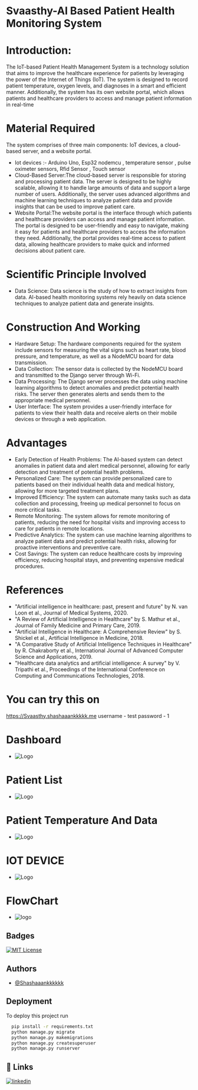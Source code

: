 
# Svaasthy-AI Based Patient Health Monitoring System 

# Introduction:

The IoT-based Patient Health Management System is a technology solution that aims to improve the healthcare experience for patients by leveraging the power of the Internet of Things (IoT). The system is designed to record patient temperature, oxygen levels, and diagnoses in a smart and efficient manner. Additionally, the system has its own website portal, which allows patients and healthcare providers to access and manage patient information in real-time

# Material Required
The system comprises of three main components: IoT devices, a cloud-based server, and a website portal.
* Iot devices :- Arduino Uno, Esp32 nodemcu , temperature sensor , pulse oximeter sensors, Rfid Sensor , Touch sensor
* Cloud-Based Server:The cloud-based server is responsible for storing and processing patient data. The server is designed to be highly scalable, allowing it to handle large amounts of data and support a large number of users. Additionally, the server uses advanced algorithms and machine learning techniques to analyze patient data and provide insights that can be used to improve patient care.
* Website Portal:The website portal is the interface through which patients and healthcare providers can access and manage patient information. The portal is designed to be user-friendly and easy to navigate, making it easy for patients and healthcare providers to access the information they need. Additionally, the portal provides real-time access to patient data, allowing healthcare providers to make quick and informed decisions about patient care.

# Scientific Principle Involved
* Data Science: Data science is the study of how to extract insights from data. AI-based health monitoring systems rely heavily on data science techniques to analyze patient data and generate insights.

# Construction And Working
* Hardware Setup: The hardware components required for the system include sensors for measuring the vital signs such as heart rate, blood pressure, and temperature, as well as a NodeMCU board for data transmission.
* Data Collection: The sensor data is collected by the NodeMCU board and transmitted to the Django server through Wi-Fi.
* Data Processing: The Django server processes the data using machine learning algorithms to detect anomalies and predict potential health risks. The server then generates alerts and sends them to the appropriate medical personnel.
* User Interface: The system provides a user-friendly interface for patients to view their health data and receive alerts on their mobile devices or through a web application.
# Advantages
* Early Detection of Health Problems: The AI-based system can detect anomalies in patient data and alert medical personnel, allowing for early detection and treatment of potential health problems.
* Personalized Care: The system can provide personalized care to patients based on their individual health data and medical history, allowing for more targeted treatment plans.
* Improved Efficiency: The system can automate many tasks such as data collection and processing, freeing up medical personnel to focus on more critical tasks.
* Remote Monitoring: The system allows for remote monitoring of patients, reducing the need for hospital visits and improving access to care for patients in remote locations.
* Predictive Analytics: The system can use machine learning algorithms to analyze patient data and predict potential health risks, allowing for proactive interventions and preventive care.
* Cost Savings: The system can reduce healthcare costs by improving efficiency, reducing hospital stays, and preventing expensive medical procedures.

# References
* "Artificial intelligence in healthcare: past, present and future" by N. van Loon et al., Journal of Medical Systems, 2020.
* "A Review of Artificial Intelligence in Healthcare" by S. Mathur et al., Journal of Family Medicine and Primary Care, 2019.
* "Artificial Intelligence in Healthcare: A Comprehensive Review" by S. Shickel et al., Artificial Intelligence in Medicine, 2018.
* "A Comparative Study of Artificial Intelligence Techniques in Healthcare" by R. Chakraborty et al., International Journal of Advanced Computer Science and Applications, 2019.
* "Healthcare data analytics and artificial intelligence: A survey" by V. Tripathi et al., Proceedings of the International Conference on Computing and Communications Technologies, 2018.


# You can try this on 
https://Svaasthy.shashaaankkkkk.me
username - test
password - 1







# Dashboard

* ![Logo](https://i.ibb.co/s9KN2m9/homescreen.jpg)
# Patient List

* ![Logo](https://i.ibb.co/sywgJjv/1.png)

# Patient Temperature And Data

* ![Logo](https://i.ibb.co/NxwTXtP/2.png)

# IOT DEVICE

* ![Logo](https://i.ibb.co/6X7dXbW/3.png)

# FlowChart
* ![logo](https://i.ibb.co/QMDYw26/image-005.jpg)

## Badges


[![MIT License](https://img.shields.io/badge/License-MIT-green.svg)](https://choosealicense.com/licenses/mit/)




## Authors

- [@Shashaaankkkkkk](https://www.github.com/shashaaankkkkk)


## Deployment

To deploy this project run

```bash
  pip install -r requirements.txt
  python manage.py migrate
  python manage.py makemigrations
  python manage.py createsuperuser
  python manage.py runserver
```


## 🔗 Links

[![linkedin](https://img.shields.io/badge/linkedin-0A66C2?style=for-the-badge&logo=linkedin&logoColor=white)](https://www.linkedin.com/in/shashaaankkkkk)



